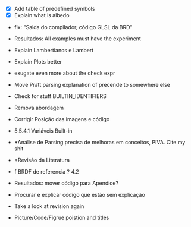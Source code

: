 - [x] Add table of predefined symbols
- [x] Explain what is albedo
- fix: "Saida do compilador, código GLSL da BRD"

- Resultados: All examples must have the experiment

- Explain Lambertianos e Lambert
- Explain Plots better

- exugate even more about the check expr

- Move Pratt parsing explanation of precende to somewhere else
- Check for stuff BUILTIN_IDENTIFIERS
- Remova abordagem
- Corrigir Posição das imagens e código
- 5.5.4.1 Variáveis Built-in

- *Análise de Parsing precisa de melhoras em conceitos, PIVA. Cite my shit
- *Revisão da Literatura

- f BRDF de referencia ? 4.2

- Resultados: mover código para Apendice?
- Procurar e explicar código que estão sem explicação
- Take a look at revision again
- Picture/Code/Figrue poistion and titles

